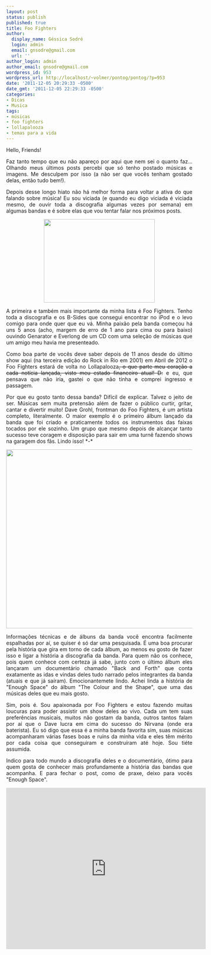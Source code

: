 ```yaml
---
layout: post
status: publish
published: true
title: Foo Fighters
author:
  display_name: Géssica Sodré
  login: admin
  email: gnsodre@gmail.com
  url: ''
author_login: admin
author_email: gnsodre@gmail.com
wordpress_id: 953
wordpress_url: http://localhost/~volmer/pontog/pontog/?p=953
date: '2011-12-05 20:29:33 -0500'
date_gmt: '2011-12-05 22:29:33 -0500'
categories:
- Dicas
- Musica
tags:
- músicas
- foo fighters
- lollapalooza
- temas para a vida
---
```

<p style="text-align: justify;">Hello, Friends!</p>
<p style="text-align: justify;">Faz tanto tempo que eu não apareço por aqui que nem sei o quanto faz... Olhando meus últimos posts percebi que só tenho postado músicas e imagens. Me desculpem por isso (a não ser que vocês tenham gostado delas, então tudo bem!).</p>
<p style="text-align: justify;">Depois desse longo hiato não há melhor forma para voltar a ativa do que falando sobre música! Eu sou viciada (e quando eu digo viciada é viciada mesmo, de ouvir toda a discografia algumas vezes por semana) em algumas bandas e é sobre elas que vou tentar falar nos próximos posts.</p>
<p style="text-align: center;"><a href="http://localhost/~volmer/pontog/pontog/wp-content/uploads/2011/11/Foo-Fighters-3-C9JII470OW-1024x768.jpg"><img class="aligncenter size-full wp-image-1012" title="Foo Fighters" src="http://localhost/~volmer/pontog/pontog/wp-content/uploads/2011/11/Foo-Fighters-3-C9JII470OW-1024x768.jpg" alt="" width="300" height="225" /></a></p>
<p style="text-align: justify;">A primeira e também mais importante da minha lista é Foo Fighters. Tenho toda a discografia e os B-Sides que consegui encontrar no iPod e o levo comigo para onde quer que eu vá. Minha paixão pela banda começou há uns 5 anos (acho, margem de erro de 1 ano para cima ou para baixo) ouvindo Genarator e Everlong de um CD com uma seleção de músicas que um amigo meu havia me presenteado.</p>
<p style="text-align: justify;">Como boa parte de vocês deve saber depois de 11 anos desde do último show aqui (na terceira edição do Rock in Rio em 2001) em Abril de 2012 o Foo Fighters estará de volta no Lollapalooza<del>, o que parte meu coração a cada notícia lançada, visto meu estado financeiro atual! D:</del> e eu, que pensava que não iria, gastei o que não tinha e comprei ingresso e passagem.</p>
<p style="text-align: justify;">Por que eu gosto tanto dessa banda? Difícil de explicar. Talvez o jeito de ser. Músicas sem muita pretensão além de fazer o público curtir, gritar, cantar e divertir muito! Dave Grohl, frontman do Foo Fighters, é um artista completo, literalmente. O maior exemplo é o primeiro álbum lançado da banda que foi criado e praticamente todos os instrumentos das faixas tocados por ele sozinho. Um grupo que mesmo depois de alcançar tanto sucesso teve coragem e disposição para sair em uma turnê fazendo shows na garagem dos fãs. Lindo isso! *-*</p>
<p style="text-align: justify;"><a href="http://www.buscafilme.com.br/wp-content/uploads/2011/06/filme-foo-fighters1.jpg"><img class="aligncenter size-full wp-image-1031" title="filme-foo-fighters1" src="http://localhost/~volmer/pontog/pontog/wp-content/uploads/2011/12/filme-foo-fighters1.jpg" alt="" width="550" height="482" /></a></p>
<p style="text-align: justify;">Informações técnicas e de álbuns da banda você encontra facilmente espalhadas por aí, se quiser é só dar uma pesquisada. É uma boa procurar pela história que gira em torno de cada álbum, ao menos eu gosto de fazer isso e ligar a história a discografia da banda. Para quem não os conhece, pois quem conhece com certeza já sabe, junto com o último álbum eles lançaram um documentário chamado "Back and Forth" que conta exatamente as idas e vindas deles tudo narrado pelos integrantes da banda (atuais e que já saíram). Emocionantemete lindo. Achei linda a história de "Enough Space" do álbum "The Colour and the Shape", que uma das músicas deles que eu mais gosto.</p>
<p style="text-align: justify;">Sim, pois é. Sou apaixonada por Foo Fighters e estou fazendo muitas loucuras para poder assistir um show deles ao vivo. Cada um tem suas preferências musicais, muitos não gostam da banda, outros tantos falam por aí que o Dave lucra em cima do sucesso do Nirvana (onde era baterista). Eu só digo que essa é a minha banda favorita sim, suas músicas acompanharam várias fases boas e ruins da minha vida e eles têm mérito por cada coisa que conseguiram e construíram até hoje. Sou tiéte assumida.</p>
<p style="text-align: justify;">Indico para todo mundo a discografia deles e o documentário, ótimo para quem gosta de conhecer mais profundamente a história das bandas que acompanha. E para fechar o post, como de praxe, deixo para vocês "Enough Space".</p>
<p><iframe src="http://www.youtube.com/embed/BX1pcaZIShc" frameborder="0" width="540" height="435"></iframe></p>
